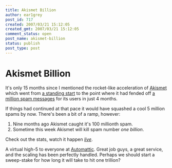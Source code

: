 ```yaml
---
title: Akismet Billion
author: ear1grey
post_id: 717
created: 2007/03/21 15:12:05
created_gmt: 2007/03/21 15:12:05
comment_status: open
post_name: akismet-billion
status: publish
post_type: post
---
```


# Akismet Billion

It's only 15 months since I mentioned the rocket-like acceleration of [Akismet](http://akismet.com) which went from [a standing start](/akismet) to the point where it had fended off [a million spam messages](/akismet-million) for its users in just 4 months.

If things had continued at that pace it would have squashed a cool 5 million spams by now. There's been a bit of a ramp, however:

1.  Nine months ago Akismet caught it's 100 millionth spam.
2.  Sometime this week Akismet will kill spam number _one billion_.

Check out the stats, watch it happen _[live](http://akismet.com/stats)_.

A virtual high-5 to everyone at [Automattic](http://automattic.com). Great job guys, a great service, and the scaling has been perfectly handled. Perhaps we should start a sweep-stake for how long it will take to hit one trillion?
